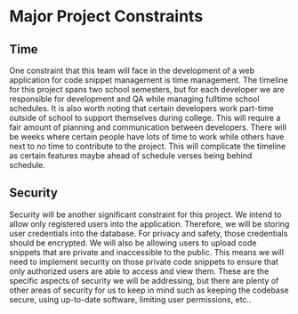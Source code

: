 # Major Project Constraints


## Time
One constraint that this team will face in the development of a web application for code snippet management is time management. The timeline for this project spans two school semesters, but for each developer we are responsible for development and QA while managing fulltime school schedules. It is also worth noting that certain developers work part-time outside of school to support themselves during college. This will require a fair amount of planning and communication between developers. There will be weeks where certain people have lots of time to work while others have next to no time to contribute to the project. This will complicate the timeline as certain features maybe ahead of schedule verses being behind schedule. 

## Security
Security will be another significant constraint for this project. We intend to allow only registered users into the application. Therefore, we will be storing user credentials into the database. For privacy and safety, those credentials should be encrypted. We will also be allowing users to upload code snippets that are private and inaccessible to the public. This means we will need to implement security on those private code snippets to ensure that only authorized users are able to access and view them. These are the specific aspects of security we will be addressing, but there are plenty of other areas of security for us to keep in mind such as keeping the codebase secure, using up-to-date software, limiting user permissions, etc..
